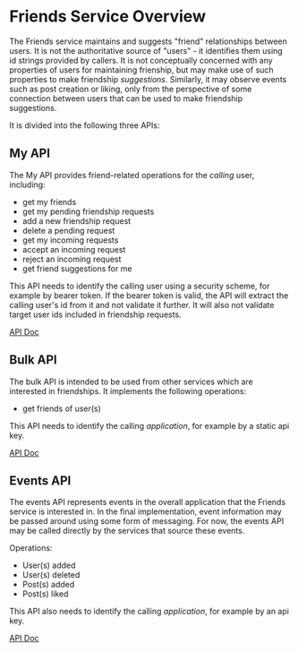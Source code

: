 # Friends Service Overview

The Friends service maintains and suggests "friend" relationships between users. It is not the authoritative source of "users" - it identifies them using id strings provided by callers. It is not conceptually concerned with any properties of users for maintaining frienship, but may make use of such properties to make friendship _suggestions_. Similarly, it may observe events such as post creation or liking, only from the perspective of some connection between users that can be used to make friendship suggestions.

It is divided into the following three APIs:

## My API

The My API provides friend-related operations for the _calling_ user, including:

* get my friends
* get my pending friendship requests
* add a new friendship request
* delete a pending request
* get my incoming requests
* accept an incoming request
* reject an incoming request
* get friend suggestions for me

This API needs to identify the calling user using a security scheme, for example by bearer token. If the bearer token is valid, the API will extract the calling user's id from it and not validate it further. It will also not validate target user ids included in friendship requests.

[API Doc](my-api.html)

## Bulk API

The bulk API is intended to be used from other services which are interested in friendships. It implements the following operations:

* get friends of user(s)

This API needs to identify the calling _application_, for example by a static api key.

[API Doc](bulk-api.html)

## Events API

The events API represents events in the overall application that the Friends service is interested in. In the final implementation, event information may be passed around using some form of messaging. For now, the events API may be called directly by the services that source these events.

Operations:

* User(s) added
* User(s) deleted
* Post(s) added
* Post(s) liked

This API also needs to identify the calling _application_, for example by an api key.

[API Doc](events-api.html)